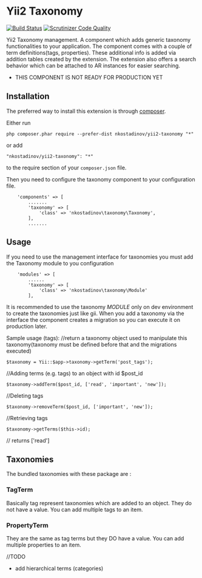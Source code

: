 Yii2 Taxonomy
=============
[![Build Status](https://travis-ci.org/nkostadinov/yii2-taxonomy.svg?branch=master)](https://travis-ci.org/nkostadinov/yii2-taxonomy)
[![Scrutinizer Code Quality](https://scrutinizer-ci.com/g/nkostadinov/yii2-taxonomy/badges/quality-score.png?b=master)](https://scrutinizer-ci.com/g/nkostadinov/yii2-taxonomy/?branch=master)

Yii2 Taxonomy management. A component which adds generic taxonomy functionalities to your application. The component
comes with a couple of term definitions(tags, properties). These additional info is added via addition tables created
by the extension. The extension also offers a search behavior which can be attached to AR instances for easier searching.
 

* THIS COMPONENT IS NOT READY FOR PRODUCTION YET

Installation
------------

The preferred way to install this extension is through [composer](http://getcomposer.org/download/).

Either run

```
php composer.phar require --prefer-dist nkostadinov/yii2-taxonomy "*"
```

or add

```
"nkostadinov/yii2-taxonomy": "*"
```

to the require section of your `composer.json` file.

Then you need to configure the taxonomy component to your configuration file.

```
    'components' => [
        .......
        'taxonomy' => [
            'class' => 'nkostadinov\taxonomy\Taxonomy',
        ],
        .......
```        

Usage
-----

If you need to use the management interface for taxonomies you must add the Taxonomy module to you configuration

```    
    'modules' => [
        ......
        'taxonomy' => [
            'class' => 'nkostadinov\taxonomy\Module'
        ],
```        

It is recommended to use the taxonomy *MODULE* only on dev environment to create the taxonomies just like gii. When you add a taxonomy via the interface the component creates a migration so you can execute it on production later.
 
Sample usage (tags):
 //return a taxonomy object used to manipulate this taxonomy(taxonomy must be defined before that and the migrations executed)
 ```
 $taxonomy = Yii::$app->taxonomy->getTerm('post_tags');
 ```
 
 //Adding terms (e.g. tags) to an object with id $post_id
 ```
 $taxonomy->addTerm($post_id, ['read', 'important', 'new']);
 ```
 
 //Deleting tags
 ```
 $taxonomy->removeTerm($post_id, ['important', 'new']);
 ```
 
 //Retrieving tags
 ```
 $taxonomy->getTerms($this->id);
 ```
 // returns ['read']
 
## Taxonomies
The bundled taxonomies with these package are :

### TagTerm
Basically tag represent taxonomies which are added to an object. They do not have a value. You can add multiple tags to an item.

### PropertyTerm
They are the same as tag terms but they DO have a value. You can add multiple properties to an item.

//TODO
* add hierarchical terms (categories)